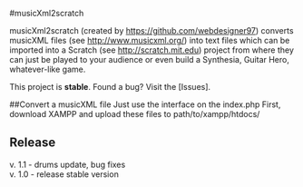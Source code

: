 #musicXml2scratch

musicXml2scratch (created by https://github.com/webdesigner97) converts musicXML files (see http://www.musicxml.org/)
into text files which can be imported into a Scratch (see http://scratch.mit.edu) project
from where they can just be played to your audience or even build a Synthesia, Guitar Hero,
whatever-like game.

This project is **stable**. Found a bug? Visit the [Issues].

##Convert a musicXML file
    Just use the interface on the index.php
    First, download XAMPP and upload these files to path/to/xampp/htdocs/
    
## Release
v. 1.1 - drums update, bug fixes  
v. 1.0 - release stable version
